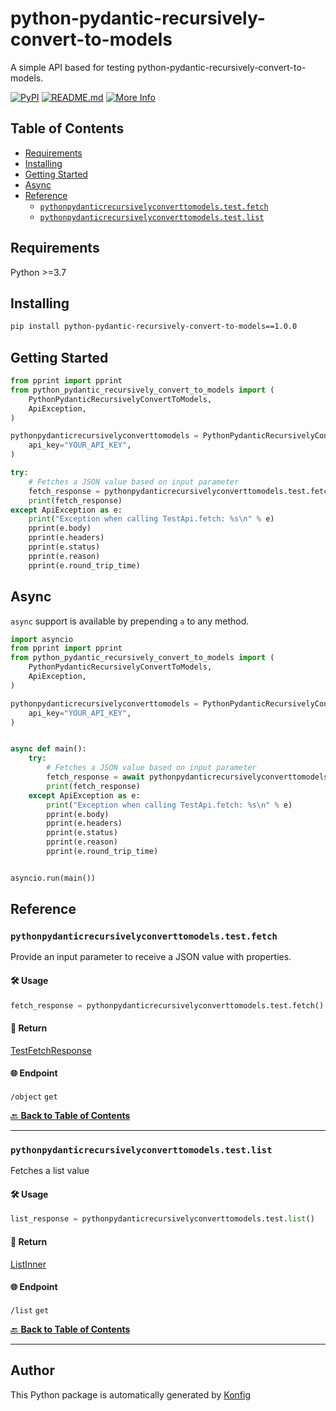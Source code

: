 # python-pydantic-recursively-convert-to-models

A simple API based for testing python-pydantic-recursively-convert-to-models.


[![PyPI](https://img.shields.io/badge/PyPI-v1.0.0-blue)](https://pypi.org/project/python-pydantic-recursively-convert-to-models/1.0.0)
[![README.md](https://img.shields.io/badge/README-Click%20Here-green)](https://github.com/konfig-dev/konfig/tree/main/python#readme)
[![More Info](https://img.shields.io/badge/More%20Info-Click%20Here-orange)](http://example.com/support)

## Table of Contents

<!-- toc -->

- [Requirements](#requirements)
- [Installing](#installing)
- [Getting Started](#getting-started)
- [Async](#async)
- [Reference](#reference)
  * [`pythonpydanticrecursivelyconverttomodels.test.fetch`](#pythonpydanticrecursivelyconverttomodelstestfetch)
  * [`pythonpydanticrecursivelyconverttomodels.test.list`](#pythonpydanticrecursivelyconverttomodelstestlist)

<!-- tocstop -->

## Requirements

Python >=3.7

## Installing

```sh
pip install python-pydantic-recursively-convert-to-models==1.0.0
```

## Getting Started

```python
from pprint import pprint
from python_pydantic_recursively_convert_to_models import (
    PythonPydanticRecursivelyConvertToModels,
    ApiException,
)

pythonpydanticrecursivelyconverttomodels = PythonPydanticRecursivelyConvertToModels(
    api_key="YOUR_API_KEY",
)

try:
    # Fetches a JSON value based on input parameter
    fetch_response = pythonpydanticrecursivelyconverttomodels.test.fetch()
    print(fetch_response)
except ApiException as e:
    print("Exception when calling TestApi.fetch: %s\n" % e)
    pprint(e.body)
    pprint(e.headers)
    pprint(e.status)
    pprint(e.reason)
    pprint(e.round_trip_time)
```

## Async

`async` support is available by prepending `a` to any method.

```python
import asyncio
from pprint import pprint
from python_pydantic_recursively_convert_to_models import (
    PythonPydanticRecursivelyConvertToModels,
    ApiException,
)

pythonpydanticrecursivelyconverttomodels = PythonPydanticRecursivelyConvertToModels(
    api_key="YOUR_API_KEY",
)


async def main():
    try:
        # Fetches a JSON value based on input parameter
        fetch_response = await pythonpydanticrecursivelyconverttomodels.test.afetch()
        print(fetch_response)
    except ApiException as e:
        print("Exception when calling TestApi.fetch: %s\n" % e)
        pprint(e.body)
        pprint(e.headers)
        pprint(e.status)
        pprint(e.reason)
        pprint(e.round_trip_time)


asyncio.run(main())
```


## Reference
### `pythonpydanticrecursivelyconverttomodels.test.fetch`

Provide an input parameter to receive a JSON value with properties.

#### 🛠️ Usage

```python
fetch_response = pythonpydanticrecursivelyconverttomodels.test.fetch()
```

#### 🔄 Return

[TestFetchResponse](./python_pydantic_recursively_convert_to_models/pydantic/test_fetch_response.py)

#### 🌐 Endpoint

`/object` `get`

[🔙 **Back to Table of Contents**](#table-of-contents)

---

### `pythonpydanticrecursivelyconverttomodels.test.list`

Fetches a list value

#### 🛠️ Usage

```python
list_response = pythonpydanticrecursivelyconverttomodels.test.list()
```

#### 🔄 Return

[ListInner](./python_pydantic_recursively_convert_to_models/pydantic/list_inner.py)

#### 🌐 Endpoint

`/list` `get`

[🔙 **Back to Table of Contents**](#table-of-contents)

---


## Author
This Python package is automatically generated by [Konfig](https://konfigthis.com)
